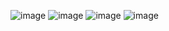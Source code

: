 ![image](https://github.com/Vivek17020/Hacksmith/assets/116427464/f7e1e23b-e5b9-43b2-9a2f-01b83c573b51) 
![image](https://github.com/Vivek17020/Hacksmith/assets/116427464/e28952a4-f415-4141-9235-96fdaad7cc77)
![image](https://github.com/Vivek17020/Hacksmith/assets/116427464/b9029919-5bfa-4faf-a92c-7e7d0a152770) 
![image](https://github.com/Vivek17020/Hacksmith/assets/116427464/e11648ea-fe41-4a72-83b6-f2a44c83247d)
